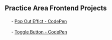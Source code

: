 ## Practice Area Frontend Projects

<img width="17px" src="https://user-images.githubusercontent.com/105348844/209653848-7b1cc191-ce00-48cb-b49c-14fb8a5022ed.png"/> - [Pop Out Effict - CodePen ](https://codepen.io/ai24/pen/XWBXXVx)

<img width="17px" src="https://user-images.githubusercontent.com/105348844/209653848-7b1cc191-ce00-48cb-b49c-14fb8a5022ed.png"/> - [Toggle Button - CodePen ](https://codepen.io/ai24/details/KKBVavd)

